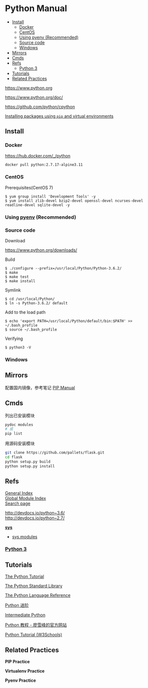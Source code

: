 <!-- omit in toc -->
# Python Manual

- [Install](#install)
  - [Docker](#docker)
  - [CentOS](#centos)
  - [Using pyenv (Recommended)](#using-pyenv-recommended)
  - [Source code](#source-code)
  - [Windows](#windows)
- [Mirrors](#mirrors)
- [Cmds](#cmds)
- [Refs](#refs)
  - [Python 3](#python-3)
- [Tutorials](#tutorials)
- [Related Practices](#related-practices)

<https://www.python.org>

https://www.python.org/doc/

https://github.com/python/cpython

[Installing packages using `pip` and virtual environments](https://packaging.python.org/guides/installing-using-pip-and-virtual-environments/)

## Install

### Docker

<https://hub.docker.com/_/python>

```bash
docker pull python:2.7.17-alpine3.11
```

### CentOS

Prerequisites(CentOS 7)
```
$ yum group install 'Development Tools' -y
$ yum install zlib-devel bzip2-devel openssl-devel ncurses-devel readline-devel sqlite-devel -y
```

### Using [pyenv](https://github.com/pyenv/pyenv) (Recommended)

### Source code

Download

https://www.python.org/downloads/

Build
```
$ ./configure --prefix=/usr/local/Python/Python-3.6.2/
$ make
$ make test
$ make install
```

Symlink
```
$ cd /usr/local/Python/
$ ln -s Python-3.6.2/ default
```

Add to the load path
```
$ echo 'export PATH=/usr/local/Python/default/bin:$PATH' >> ~/.bash_profile
$ source ~/.bash_profile
```

Verifying
```
$ python3 -V
```

### Windows

## Mirrors

配置国内镜像，参考笔记 [PIP Manual](/manuals/python/pip-manual.md#mirrors)

## Cmds

列出已安装模块

```bash
pydoc modules
# 或
pip list
```

用源码安装模块

```bash
git clone https://github.com/pallets/flask.git
cd flask
python setup.py build
python setup.py install
```

## Refs

[General Index](https://docs.python.org/3/genindex.html) \
[Global Module Index](https://docs.python.org/3/py-modindex.html) \
[Search page](https://docs.python.org/3/search.html)

http://devdocs.io/python~3.6/ \
http://devdocs.io/python~2.7/

**[sys](https://docs.python.org/3.6/library/sys.html)**

- [sys.modules](https://docs.python.org/3.6/library/sys.html#sys.modules)

### [Python 3](https://docs.python.org/3/)

## Tutorials

[The Python Tutorial](https://docs.python.org/3/tutorial/)

[The Python Standard Library](https://docs.python.org/3/library/index.html)

[The Python Language Reference](https://docs.python.org/3.6/reference/index.html)

[Python 进阶](https://github.com/eastlakeside/interpy-zh)

[Intermediate Python](https://github.com/yasoob/intermediatePython)

[Python 教程 - 廖雪峰的官方网站](https://www.liaoxuefeng.com/wiki/1016959663602400)

[Python Tutorial (W3Schools)](https://www.w3schools.com/python/default.asp)

## Related Practices

**PIP Practice**

**Virtualenv Practice**

**Pyenv Practice**